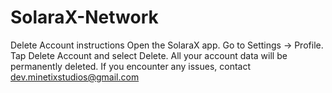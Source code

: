 # SolaraX-Network
Delete Account instructions
Open the SolaraX app.
Go to Settings → Profile.
Tap Delete Account and select Delete.
All your account data will be permanently deleted.
If you encounter any issues, contact dev.minetixstudios@gmail.com
